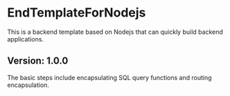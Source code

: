 # EndTemplateForNodejs

This is a backend template based on Nodejs that can quickly build backend applications.

## Version: 1.0.0

The basic steps include encapsulating SQL query functions and routing encapsulation.
